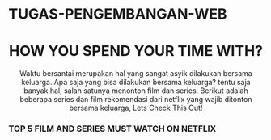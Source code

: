 # TUGAS-PENGEMBANGAN-WEB
<!DOCTYPE html>
<html lang="en">
<head>
    <meta charset="UTF-8">
    <meta name="viewport" content="width=device-width, initial-scale=1.0">
    <title>PIESPACES</title>
    <h1 style="text-align: center">HOW YOU SPEND YOUR TIME WITH?</h1>
<p style="text-align: center">
    Waktu bersantai merupakan hal yang sangat asyik dilakukan bersama keluarga. Apa saja yang bisa dilakukan bersama keluarga? tentu saja banyak hal, salah satunya menonton film dan series. Berikut adalah beberapa series dan film rekomendasi dari netflix yang wajib ditonton bersama keluarga, Lets Check This Out!
</p>
    <h3>TOP 5 FILM AND SERIES MUST WATCH ON NETFLIX</h3>
</head>
<body>
